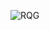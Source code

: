 ![RQG](https://github.com/SagarTk/JavaScript-Projects/assets/89976590/70f2a64c-b8fd-4bdc-8e4c-93ec019936b3)
